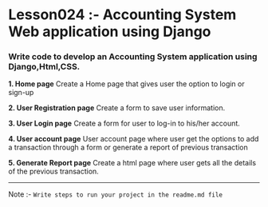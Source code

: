 # Lesson024 :- Accounting System Web application using Django

### Write code to develop an Accounting System application using Django,Html,CSS.

**1. Home page**
Create a Home page that gives user the option to login or sign-up

**2. User Registration page**
Create a form to save user information.

**3. User Login page**
Create a form for user to log-in to his/her account.

**4. User account page**
User account page where user get the options to add a transaction through a form or generate a report of previous transaction

**5. Generate Report page**
Create a html page where user gets all the details of the previous transaction.



--------------
Note :-
`Write steps to run your project in the readme.md file`